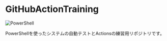 # GitHubActionTraining
![PowerShell](https://github.com/cwiktbyshA019/GitHubActionTraining/workflows/PowerShell/badge.svg?branch=main&event=push)

PowerShellを使ったシステムの自動テストとActionsの練習用リポジトリです。


